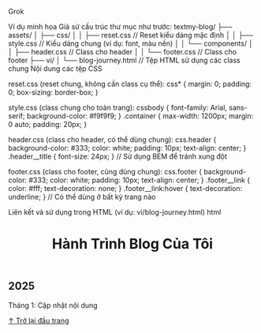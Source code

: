 Grok

Ví dụ minh họa
Giả sử cấu trúc thư mục như trước:
textmy-blog/
├── assets/
│   ├── css/
│   │   ├── reset.css       // Reset kiểu dáng mặc định
│   │   ├── style.css       // Kiểu dáng chung (ví dụ: font, màu nền)
│   │   └── components/
│   │       ├── header.css  // Class cho header
│   │       └── footer.css  // Class cho footer
├── vi/
│   └── blog-journey.html   // Tệp HTML sử dụng các class chung
Nội dung các tệp CSS

reset.css (reset chung, không cần class cụ thể):
css* { margin: 0; padding: 0; box-sizing: border-box; }

style.css (class chung cho toàn trang):
cssbody { font-family: Arial, sans-serif; background-color: #f9f9f9; }
.container { max-width: 1200px; margin: 0 auto; padding: 20px; }

header.css (class cho header, có thể dùng chung):
css.header { background-color: #333; color: white; padding: 10px; text-align: center; }
.header__title { font-size: 24px; }  // Sử dụng BEM để tránh xung đột

footer.css (class cho footer, cũng dùng chung):
css.footer { background-color: #333; color: white; padding: 10px; text-align: center; }
.footer__link { color: #fff; text-decoration: none; }
.footer__link:hover { text-decoration: underline; }  // Có thể dùng ở bất kỳ trang nào


Liên kết và sử dụng trong HTML (ví dụ: vi/blog-journey.html)
html<!DOCTYPE html>
<html lang="vi">
<head>
    <meta charset="UTF-8">
    <title>Hành Trình Blog Của Tôi</title>
    <link rel="stylesheet" href="../assets/css/reset.css">  <!-- Reset trước -->
    <link rel="stylesheet" href="../assets/css/style.css">  <!-- Chung -->
    <link rel="stylesheet" href="../assets/css/components/header.css">  <!-- Header -->
    <link rel="stylesheet" href="../assets/css/components/footer.css">  <!-- Footer -->
</head>
<body>
    <header class="header">  <!-- Sử dụng class từ header.css -->
        <h1 class="header__title">Hành Trình Blog Của Tôi</h1>  <!-- Class từ header.css -->
    </header>
    <main class="container">  <!-- Sử dụng class từ style.css -->
        <section>
            <h2>2025</h2>
            <p>Tháng 1: Cập nhật nội dung</p>
        </section>
    </main>
    <footer class="footer">  <!-- Sử dụng class từ footer.css -->
        <a href="#" class="footer__link">↑ Trở lại đầu trang</a>  <!-- Class từ footer.css -->
    </footer>
</body>
</html>